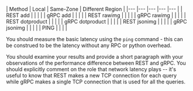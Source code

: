 
|  Method 	| Local  	| Same-Zone  	|  Different Region 	|
|---	|---	|---	|---	|---	|
|   REST add	|   	|   	|  	|
|   gRPC add	|   	|   	|    	|
|   REST rawimg	|   	|   	|   	|
|   gRPC rawimg	|       |   	|   	|
|   REST dotproduct	|   	|   	|  	|
|   gRPC dotproduct	|   	|   	|    	|
|   REST jsonimg	|   	|   	|   	|
|   gRPC jsonimg	|       |   	|   	|
|   PING        |       |      |       |

You should measure the basic latency  using the `ping` command - this can be construed to be the latency without any RPC or python overhead.

You should examine your results and provide a short paragraph with your observations of the performance difference between REST and gRPC. You should explicitly comment on the role that network latency plays -- it's useful to know that REST makes a new TCP connection for each query while gRPC makes a single TCP connection that is used for all the queries.